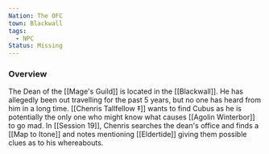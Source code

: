 ```yaml
---
Nation: The OFC
town: Blackwall
tags:
  - NPC
Status: Missing
---
```


### Overview
The Dean of the [[Mage's Guild]] is located in the [[Blackwall]]. He has allegedly been out travelling for the past 5 years, but no one has heard from him in a long time. [[Chenris Tallfellow ‡]] wants to find Cubus as he is potentially the only one who might know what causes [[Agolin Winterbor]] to go mad. In [[Session 19]], Chenris searches the dean's office and finds a [[Map to Itone]] and notes mentioning [[Eldertide]] giving them possible clues as to his whereabouts. 